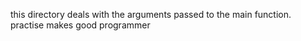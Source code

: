 this directory deals with the arguments passed to the main function.
practise makes good programmer
